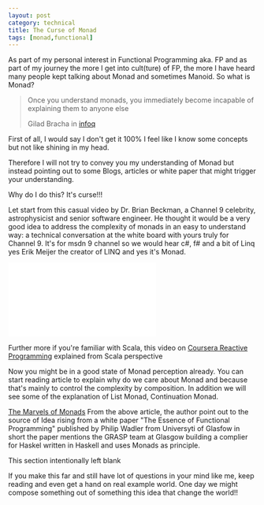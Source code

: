 ```yaml
---
layout: post
category: technical
title: The Curse of Monad
tags: [monad,functional]
---
```


<p>As part of my personal interest in Functional Programming aka. FP and as part of my journey the more I get into cult(ture) of FP, the more I have heard many people kept talking about Monad and sometimes Manoid. So what is Monad?</p>

<blockquote class="blockquote-reverse">
  <p>Once you understand monads, you immediately become incapable of explaining them to anyone else</p>
  <footer>Gilad Bracha in <a href= "https://www.infoq.com/presentations/functional-pros-cons">infoq</a></footer>
</blockquote>

<!-- read more -->

<p>First of all, I would say I don't get it 100% I feel like I know some concepts but not like shining in my head.</p>

<p>Therefore I will not try to convey you my understanding of Monad but instead pointing out to some Blogs, articles or white paper that might trigger your understanding.</p>

<p>Why do I do this? It's curse!!!</p>

<p>Let start from this casual video by Dr. Brian Beckman, a Channel 9 celebrity, astrophysicist and senior software engineer. He thought it would be a very good idea to address the complexity of monads in an easy to understand way: a technical conversation at the white board with yours truly for Channel 9. It's for msdn 9 channel so we would hear c#, f# and a bit of Linq yes Erik Meijer the creator of LINQ and yes it's Monad.</p>

<div class="video-container">
	<iframe src="//www.youtube.com/embed/ZhuHCtR3xq8" frameborder="0" allowfullscreen="">youtube video</iframe>
</div>


<p>Further more if you're familiar with Scala, this video on <a target="_blank" href="https://class.coursera.org/reactive-001/lecture/27/">Coursera Reactive Programming</a> explained from Scala perspective</p>

<p>
Now you might be in a good state of Monad perception already. You can start reading article to explain why do we care about Monad and because that's mainly to control the complexity by composition. In addition we will see some of the explanation of List Monad, Continuation Monad.
</p>

<p><a target="_blank" href="https://blogs.msdn.com/b/wesdyer/archive/2008/01/11/the-marvels-of-monads.aspx">The Marvels of Monads</a>
From the above article, the author point out to the source of Idea rising from a white paper "The Essence of Functional Programming" published by Philip Wadler from Universyti of Glasfow in short the paper mentions the GRASP team at Glasgow building a complier for Haskel written in Haskell and uses Monads as principle.</p>
 
<p>This section intentionally left blank</p>
 
<p>If you make this far and still have lot of questions in your mind like me, keep reading and even get a hand on real example world.
One day we might compose something out of something this idea that change the world!!
</p>